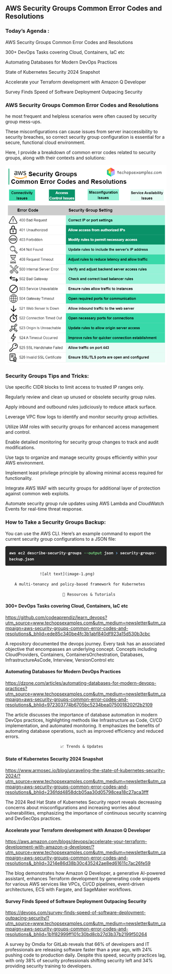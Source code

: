 ## AWS Security Groups Common Error Codes and Resolutions

### Today’s Agenda :
AWS Security Groups Common Error Codes and Resolutions

300+ DevOps Tasks covering Cloud, Containers, IaC etc

Automating Databases for Modern DevOps Practices

State of Kubernetes Security 2024 Snapshot

Accelerate your Terraform development with Amazon Q Developer

Survey Finds Speed of Software Deployment Outpacing Security

   ### AWS Security Groups Common Error Codes and Resolutions

he most frequent and helpless scenarios were often caused by security group mess-ups.

These misconfigurations can cause issues from server inaccessibility to security breaches, so correct security group configuration is essential for a secure, functional cloud environment.

Here, I provide a breakdown of common error codes related to security groups, along with their contexts and solutions:

![alt text](<unnamed (1).png>)

### Security Groups Tips and Tricks:

  Use specific CIDR blocks to limit access to trusted IP ranges only.

  Regularly review and clean up unused or obsolete security group rules.

  Apply inbound and outbound rules judiciously to reduce attack surface.

  Leverage VPC flow logs to identify and monitor security group activities.

  Utilize IAM roles with security groups for enhanced access management and control.

  Enable detailed monitoring for security group changes to track and audit modifications.

  Use tags to organize and manage security groups efficiently within your AWS environment.

  Implement least privilege principle by allowing minimal access required for functionality.

  Integrate AWS WAF with security groups for additional layer of protection against common web exploits.

  Automate security group rule updates using AWS Lambda and CloudWatch Events for real-time threat response.

### How to Take a Security Groups Backup:

You can use the AWS CLI. Here’s an example command to export the current security group configurations to a JSON file:

![alt text](image.png)

                   ![alt text](image-1.png)

        A multi-tenancy and policy-based framework for Kubernetes

                             📖 Resources & Tutorials

#### 300+ DevOps Tasks covering Cloud, Containers, IaC etc

https://github.com/codeaprendiz/learn_devops?utm_source=www.techopsexamples.com&utm_medium=newsletter&utm_campaign=aws-security-groups-common-error-codes-and-resolutions&_bhlid=ede85c340be4fc3b1abf840df923a15d530b3cbc

A repository documented the devops journey. Every task has an associated objective that encompasses an underlying concept. Concepts including CloudProviders, Containers, ContainersOrchestration, Databases, InfrastructureAsCode, Interview, VersionControl etc

#### Automating Databases for Modern DevOps Practices

https://dzone.com/articles/automating-databases-for-modern-devops-practices?utm_source=www.techopsexamples.com&utm_medium=newsletter&utm_campaign=aws-security-groups-common-error-codes-and-resolutions&_bhlid=972303774b6705bc5234bea0750018202f2b2109

The article discusses the importance of database automation in modern DevOps practices, highlighting methods like Infrastructure as Code, CI/CD implementation, and automated monitoring. It emphasizes the benefits of automating database operations, such as improved efficiency and reduced errors.

                            📈 Trends & Updates

#### State of Kubernetes Security 2024 Snapshot

https://www.armosec.io/blog/unraveling-the-state-of-kubernetes-security-2024/?utm_source=www.techopsexamples.com&utm_medium=newsletter&utm_campaign=aws-security-groups-common-error-codes-and-resolutions&_bhlid=236fdd4858dcb05aa30d05798cea18c27aca3fff

The 2024 Red Hat State of Kubernetes Security report reveals decreasing concerns about misconfigurations and increasing worries about vulnerabilities, emphasizing the importance of continuous security scanning and DevSecOps practices.

#### Accelerate your Terraform development with Amazon Q Developer

https://aws.amazon.com/blogs/devops/accelerate-your-terraform-development-with-amazon-q-developer/?utm_source=www.techopsexamples.com&utm_medium=newsletter&utm_campaign=aws-security-groups-common-error-codes-and-resolutions&_bhlid=3214e86d38b30c435242ae8ed61611c7ac26fe59

The blog demonstrates how Amazon Q Developer, a generative AI-powered assistant, enhances Terraform development by generating code snippets for various AWS services like VPCs, CI/CD pipelines, event-driven architectures, ECS with Fargate, and SageMaker workflows.

#### Survey Finds Speed of Software Deployment Outpacing Security

https://devops.com/survey-finds-speed-of-software-deployment-outpacing-security/?utm_source=www.techopsexamples.com&utm_medium=newsletter&utm_campaign=aws-security-groups-common-error-codes-and-resolutions&_bhlid=1b1f82999ff101c30bd8cb27d3b37b2199f50264

A survey by Omdia for GitLab reveals that 66% of developers and IT professionals are releasing software faster than a year ago, with 24% pushing code to production daily. Despite this speed, security practices lag, with only 38% of security professionals shifting security left and 34% providing security training to developers.


